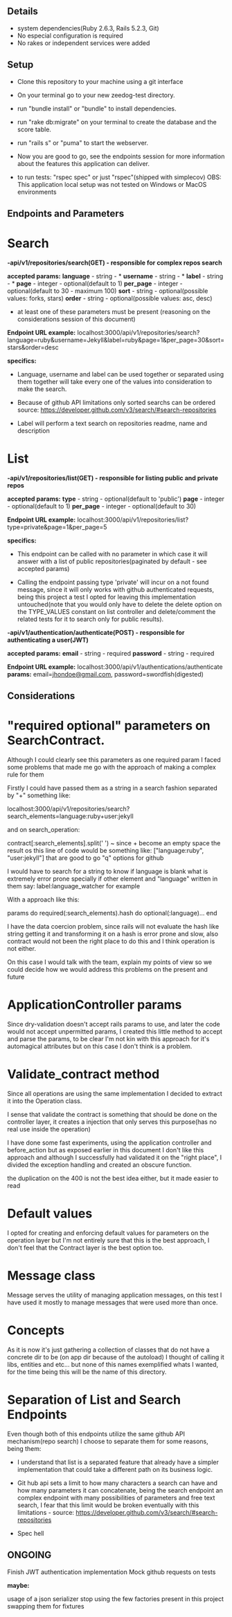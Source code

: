 ## Details

- system dependencies(Ruby 2.6.3, Rails 5.2.3, Git)
- No especial configuration is required
- No rakes or independent services were added

## Setup

- Clone this repository to your machine using a git interface
- On your terminal go to your new zeedog-test directory.
- run "bundle install" or "bundle" to install dependencies.
- run "rake db:migrate" on your terminal to create the database and the score table.
- run "rails s" or "puma" to start the webserver.
- Now you are good to go, see the endpoints session for more information about
  the features this application can deliver.

- to run tests: "rspec spec" or just "rspec"(shipped with simplecov)
  OBS: This application local setup was not tested on Windows or MacOS environments

## Endpoints and Parameters

  # Search
  **-api/v1/repositories/search(GET) - responsible for complex repos search**

  **accepted params:**
  **language** - string - *
  **username** - string - *
  **label** - string - *
  **page** - integer - optional(default to 1)
  **per_page** - integer - optional(default to 30 - maximum 100)
  **sort** - string - optional(possible values: forks, stars)
  **order** - string - optional(possible values: asc, desc)
  * at least one of these parameters must be present
    (reasoning on the considerations session of this document)

  **Endpoint URL example:** localhost:3000/api/v1/repositories/search?language=ruby&username=Jekyll&label=ruby&page=1&per_page=30&sort=stars&order=desc

  **specifics:**
  - Language, username and label can be used together or separated using them
   together will take every one of the values into consideration to make the search.

  - Because of github API limitations only sorted searchs can be ordered
   source: https://developer.github.com/v3/search/#search-repositories

  - Label will perform a text search on repositories readme, name and description
  
  # List
  **-api/v1/repositories/list(GET) - responsible for listing public and private repos**

  **accepted params:**
  **type** - string - optional(default to 'public')
  **page** - integer - optional(default to 1)
  **per_page** - integer - optional(default to 30)

  **Endpoint URL example:** localhost:3000/api/v1/repositories/list?type=private&page=1&per_page=5

  **specifics:**
   - This endpoint can be called with no parameter in which case it will answer
    with a list of public repositories(paginated by default - see accepted params)
    
   - Calling the endpoint passing type 'private' will incur on a not found message, since
    it will only works with github authenticated requests, being this project a test
    I opted for leaving this implementation untouched(note that you would only have to
    delete the delete option on the TYPE_VALUES constant on list controller and
    delete/comment the related tests for it to search only for public results).

  **-api/v1/authentication/authenticate(POST) - responsible for authenticating a user(JWT)**

  **accepted params:**
  **email** - string - required
  **password** - string - required

  **Endpoint URL example:** localhost:3000/api/v1/authentications/authenticate
  **params:** email=jhondoe@gmail.com, password=swordfish(digested)


## Considerations

# "required optional" parameters on SearchContract.

   Although I could clearly see this parameters as one required param
   I faced some problems that made me go with the approach of making
   a complex rule for them

   Firstly I could have passed them as a string in a search fashion
   separated by "+" something like:

   localhost:3000/api/v1/repositories/search?search_elements=language:ruby+user:jekyll

   and on search_operation:

   contract[:search_elements].split(' ') ~ since + become an empty space
   the result os this line of code would be something like:
   ["language:ruby", "user:jekyll"] that are good to go "q" options for github

   I would have to search for a string to know if language is blank what is
   extremely error prone specially if other element and "language" written in them
   say: label:language_watcher for example

   With a approach like this:

   params do
    required(:search_elements).hash do
      optional(:language)...
    end

  I have the data coercion problem, since rails will not evaluate the hash like string
  getting it and transforming it on a hash is error prone and slow, also contract
  would not been the right place to do this and I think operation is not either.

  On this case I would talk with the team, explain my points of view so we could
  decide how we would address this problems on the present and future


# ApplicationController params

  Since dry-validation doesn't accept rails params to use, and later the code
  would not accept unpermitted params, I created this little method to accept and parse
  the params, to be clear I'm not kin with this approach for it's automagical attributes
  but on this case I don't think is a problem.

# Validate_contract method

  Since all operations are using the same implementation I decided to extract it
  into the Operation class.

  I sense that validate the contract is something that should be done on the controller
  layer, it creates a injection that only serves this purpose(has no real use inside the operation)

  I have done some fast experiments, using the application controller and before_action
  but as exposed earlier in this document I don't like this approach and although I successfully had
  validated it on the "right place", I divided the exception handling and created an
  obscure function.

  the duplication on the 400 is not the best idea either, but it made easier to read

# Default values

  I opted for creating and enforcing default values for parameters on the operation layer
  but I'm not entirely sure that this is the best approach, I don't feel that the Contract
  layer is the best option too.

# Message class

  Message serves the utility of managing application messages, on this test
  I have used it mostly to manage messages that were used more than once.

# Concepts
  As it is now it's just gathering a collection of classes that do not have a concrete dir
  to be (on app dir because of the autoload) I thought of calling it libs, entities and etc...
  but none of this names exemplified whats I wanted, for the time being this will be the name of this directory.

# Separation of List and Search Endpoints

  Even though both of this endpoints utilize the same github API mechanism(repo search)
  I choose to separate them for some reasons, being them:

   - I understand that list is a separated feature that already have a simpler implementation
   that could take a different path on its business logic.

   - Git hub api sets a limit to how many characters a search can have and how many parameters
   it can concatenate, being the search endpoint an complex endpoint with many possibilities
   of parameters and free text search, I fear that this limit would be broken eventually with this
   limitations - source: https://developer.github.com/v3/search/#search-repositories

   - Spec hell

## ONGOING

  Finish JWT authentication implementation
  Mock github requests on tests

  **maybe:**

  usage of a json serializer
  stop using the few factories present in this project
  swapping them for fixtures

